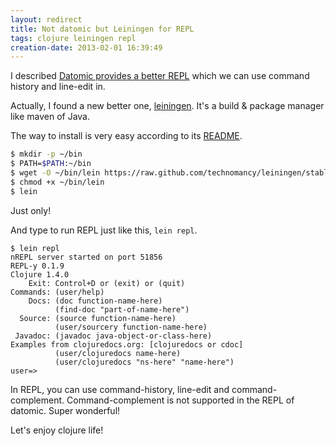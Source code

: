 ```yaml
---
layout: redirect
title: Not datomic but Leiningen for REPL
tags: clojure leiningen repl
creation-date: 2013-02-01 16:39:49
---
```

I described [Datomic provides a better REPL](/2013/01/30/use_datomic_for_clojure_repl.html) which we can use command history and line-edit in.

Actually, I found a new better one, [leiningen][github].
It's a build & package manager like maven of Java.

  [github]: https://github.com/technomancy/leiningen

The way to install is very easy according to its [README][github].

```bash
$ mkdir -p ~/bin
$ PATH=$PATH:~/bin
$ wget -O ~/bin/lein https://raw.github.com/technomancy/leiningen/stable/bin/lein
$ chmod +x ~/bin/lein
$ lein
```

Just only!

And type to run REPL just like this, `lein repl`.

```
$ lein repl
nREPL server started on port 51856
REPL-y 0.1.9
Clojure 1.4.0
    Exit: Control+D or (exit) or (quit)
Commands: (user/help)
    Docs: (doc function-name-here)
          (find-doc "part-of-name-here")
  Source: (source function-name-here)
          (user/sourcery function-name-here)
 Javadoc: (javadoc java-object-or-class-here)
Examples from clojuredocs.org: [clojuredocs or cdoc]
          (user/clojuredocs name-here)
          (user/clojuredocs "ns-here" "name-here")
user=> 
```

In REPL, you can use command-history, line-edit and command-complement.
Command-complement is not supported in the REPL of datomic.
Super wonderful!

Let's enjoy clojure life!
